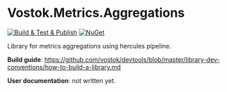 # Vostok.Metrics.Aggregations

[![Build & Test & Publish](https://github.com/vostok/metrics.aggregations/actions/workflows/ci.yml/badge.svg)](https://github.com/vostok/metrics.aggregations/actions/workflows/ci.yml)
[![NuGet](https://img.shields.io/nuget/v/Vostok.Metrics.Aggregations.svg)](https://www.nuget.org/packages/Vostok.Metrics.Aggregations)

Library for metrics aggregations using hercules pipeline.


**Build guide**: https://github.com/vostok/devtools/blob/master/library-dev-conventions/how-to-build-a-library.md

**User documentation**: not written yet.